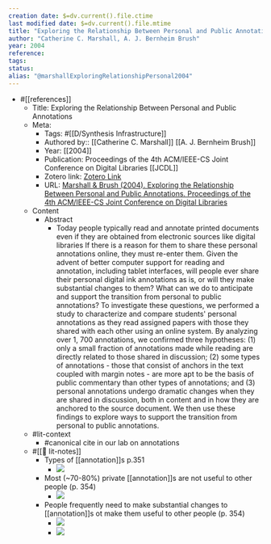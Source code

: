 ```yaml
---
creation date: $=dv.current().file.ctime
last modified date: $=dv.current().file.mtime
title: "Exploring the Relationship Between Personal and Public Annotations"
author: "Catherine C. Marshall, A. J. Bernheim Brush"
year: 2004
reference: 
tags: 
status: 
alias: "@marshallExploringRelationshipPersonal2004"
---
```

- #[[references]]
    - Title: Exploring the Relationship Between Personal and Public Annotations
    - Meta:
        - Tags:  #[[D/Synthesis Infrastructure]]
        - Authored by:: [[Catherine C. Marshall]] [[A. J. Bernheim Brush]] 
        - Year: [[2004]]
        - Publication: Proceedings of the 4th ACM/IEEE-CS Joint Conference on Digital Libraries [[JCDL]]
        - Zotero link: [Zotero Link](zotero://select/items/1_EAVXHK8H)
        - URL: [Marshall & Brush (2004). Exploring the Relationship Between Personal and Public Annotations. Proceedings of the 4th ACM/IEEE-CS Joint Conference on Digital Libraries](http://doi.acm.org/10.1145/996350.996432)
    - Content
        - Abstract
            - Today people typically read and annotate printed documents even if they are obtained from electronic sources like digital libraries If there is a reason for them to share these personal annotations online, they must re-enter them. Given the advent of better computer support for reading and annotation, including tablet interfaces, will people ever share their personal digital ink annotations as is, or will they make substantial changes to them? What can we do to anticipate and support the transition from personal to public annotations? To investigate these questions, we performed a study to characterize and compare students' personal annotations as they read assigned papers with those they shared with each other using an online system. By analyzing over 1, 700 annotations, we confirmed three hypotheses: (1) only a small fraction of annotations made while reading are directly related to those shared in discussion; (2) some types of annotations - those that consist of anchors in the text coupled with margin notes - are more apt to be the basis of public commentary than other types of annotations; and (3) personal annotations undergo dramatic changes when they are shared in discussion, both in content and in how they are anchored to the source document. We then use these findings to explore ways to support the transition from personal to public annotations.
    - #lit-context
        - #canonical cite in our lab on annotations
    - #[[📝 lit-notes]]
        - Types of [[annotation]]s p.351
            - ![](https://firebasestorage.googleapis.com/v0/b/firescript-577a2.appspot.com/o/imgs%2Fapp%2Fmegacoglab%2F_UKK-Yjrcn?alt=media&token=79854c40-f7a2-4673-be57-642006212805)
        - Most (~70-80%) private [[annotation]]s are not useful to other people (p. 354)
            - ![](https://firebasestorage.googleapis.com/v0/b/firescript-577a2.appspot.com/o/imgs%2Fapp%2Fmegacoglab%2FP8xVLNi95c?alt=media&token=c43ee13b-f30e-4b33-a701-4c4a7be09eee)
        - People frequently need to make substantial changes to [[annotation]]s ot make them useful to other people (p. 354)
            - ![](https://firebasestorage.googleapis.com/v0/b/firescript-577a2.appspot.com/o/imgs%2Fapp%2Fmegacoglab%2F4p3Us2Yrvg?alt=media&token=b0954b0f-7664-4125-b109-3fb4f5693955)
            - ![](https://firebasestorage.googleapis.com/v0/b/firescript-577a2.appspot.com/o/imgs%2Fapp%2Fmegacoglab%2FIoe9FwtYc9?alt=media&token=70d1b6c7-634d-452d-84a1-297eb1e59783)
